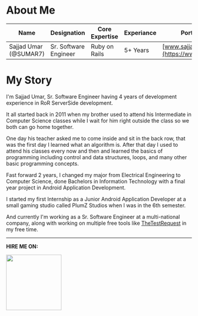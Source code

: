 # About Me

| Name	| Designation  	| Core Expertise  	| Experiance  	| Portfolio Website
|---	|---	|---	|---	|---   |
| Sajjad Umar (@SUMAR7)  	| Sr. Software Engineer  	| Ruby on Rails |   5+ Years	| [www.sajjadumar.com](https://www.sajjadumar.com/) |

# My Story

I'm Sajjad Umar, Sr. Software Engineer having 4 years of development experience in RoR ServerSide development.

It all started back in 2011 when my brother used to attend his Intermediate in Computer Science classes while I wait for him right outside the class so we both can go home together.

One day his teacher asked me to come inside and sit in the back row, that was the first day I learned what an algorithm is. After that day I used to attend his classes every now and then and learned the basics of programming including control and data structures, loops, and many other basic programming concepts.

Fast forward 2 years, I changed my major from Electrical Engineering to Computer Science, done Bachelors in Information Technology with a final year project in Android Application Development.

I started my first Internship as a Junior Android Application Developer at a small gaming studio called PlumZ Studios when I was in the 6th semester.

And currently I'm working as a Sr. Software Engineer at a multi-national company, along with working on multiple free tools like [TheTestRequest](https://thetestrequest.com) in my free time. 

<!---
SUMAR7/SUMAR7 is a ✨ special ✨ repository because its `README.md` (this file) appears on your GitHub profile.
You can click the Preview link to take a look at your changes.
--->

---
**HIRE ME ON:**

[<img src="https://upload.wikimedia.org/wikipedia/commons/thumb/d/d2/Upwork-logo.svg/2560px-Upwork-logo.svg.png" width="150"/>](https://www.upwork.com/freelancers/~01f99b970abf38d1c4?s=1110580748673863680)
